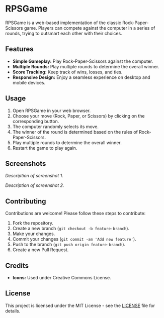 # RPSGame

RPSGame is a web-based implementation of the classic Rock-Paper-Scissors game. Players can compete against the computer in a series of rounds, trying to outsmart each other with their choices.

## Features

- **Simple Gameplay:** Play Rock-Paper-Scissors against the computer.
- **Multiple Rounds:** Play multiple rounds to determine the overall winner.
- **Score Tracking:** Keep track of wins, losses, and ties.
- **Responsive Design:** Enjoy a seamless experience on desktop and mobile devices.

## Usage

1. Open RPSGame in your web browser.
2. Choose your move (Rock, Paper, or Scissors) by clicking on the corresponding button.
3. The computer randomly selects its move.
4. The winner of the round is determined based on the rules of Rock-Paper-Scissors.
5. Play multiple rounds to determine the overall winner.
6. Restart the game to play again.

## Screenshots

*Description of screenshot 1.*

*Description of screenshot 2.*

## Contributing

Contributions are welcome! Please follow these steps to contribute:

1. Fork the repository.
2. Create a new branch (`git checkout -b feature-branch`).
3. Make your changes.
4. Commit your changes (`git commit -am 'Add new feature'`).
5. Push to the branch (`git push origin feature-branch`).
6. Create a new Pull Request.

## Credits

- **Icons:** Used under Creative Commons License.

## License

This project is licensed under the MIT License - see the [LICENSE](LICENSE) file for details.
